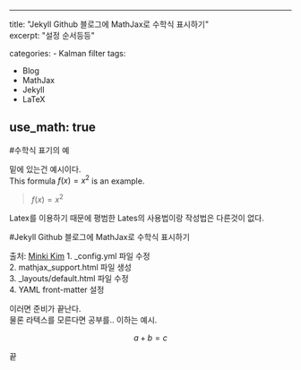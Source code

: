 ---

title: "Jekyll Github 블로그에 MathJax로 수학식 표시하기"  
excerpt: "설정 순서등등"

categories: - Kalman filter tags:  
- Blog  
- MathJax  
- Jekyll  
- LaTeX

use_math: true
--------------

#수학식 표기의 예

밑에 있는건 예시이다.  
This formula $f(x) = x^2$ is an example.  
> $f(x) = x^2$

Latex를 이용하기 때문에 평범한 Lates의 사용법이랑 작성법은 다른것이 없다.

#Jekyll Github 블로그에 MathJax로 수학식 표시하기

출처: [Minki Kim](https://mkkim85.github.io/blog-apply-mathjax-to-jekyll-and-github-pages/) 1. _config.yml 파일 수정  
2. mathjax_support.html 파일 생성  
3. _layouts/default.html 파일 수정  
4. YAML front-matter 설정

이러면 준비가 끝난다.  
물론 라텍스를 모른다면 공부를.. 이하는 예시.

$$ a + b = c $$

끝
